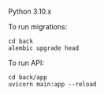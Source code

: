 
Python 3.10.x

To run migrations:
```
cd back
alembic upgrade head
```

To run API:

```
cd back/app
uvicorn main:app --reload
```